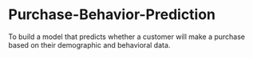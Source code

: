 # Purchase-Behavior-Prediction
To build a model that predicts whether a customer will make a purchase based on their demographic and behavioral data.
